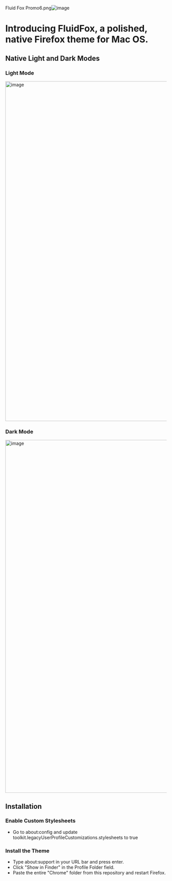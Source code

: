 Fluid Fox Promo6.png![image](https://user-images.githubusercontent.com/26730273/192958569-13d2f0d5-a166-4cfa-8295-33642b46b7a1.png)

# Introducing FluidFox, a polished, native Firefox theme for Mac OS.

## Native Light and Dark Modes
### Light Mode
<img width="1062" alt="image" src="https://user-images.githubusercontent.com/26730273/192899637-4ad77be7-200e-429e-aaab-b36fddbcf9f3.png">

### Dark Mode
<img width="1103" alt="image" src="https://user-images.githubusercontent.com/26730273/192899715-f7b9528d-7021-4856-9443-f4420e3c6460.png">

## Installation
### Enable Custom Stylesheets
- Go to about:config and update toolkit.legacyUserProfileCustomizations.stylesheets to true

### Install the Theme
- Type about:support in your URL bar and press enter. 
- Click "Show in Finder" in the Profile Folder field. 
- Paste the entire "Chrome" folder from this repository and restart Firefox.
